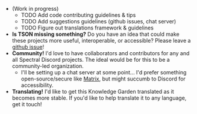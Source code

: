 - (Work in progress)
	- TODO Add code contributing guidelines & tips
	- TODO Add suggestions guidelines (github issues, chat server)
	- TODO Figure out translations framework & guidelines
- **Is TSON missing something?** Do you have an idea that could make these projects more useful, interoperable, or accessible? Please leave a [github issue](https://github.com/spectral-discord)!
- **Community!** I'd love to have collaborators and contributors for any and all Spectral Discord projects. The ideal would be for this to be a community-led organization.
	- I'll be setting up a chat server at some point... I'd prefer something open-source/secure like [Matrix](https://matrix.org/), but might succumb to Discord for accessibility.
- **Translating!** I'd like to get this Knowledge Garden translated as it becomes more stable. If you'd like to help translate it to any language, get it touch!